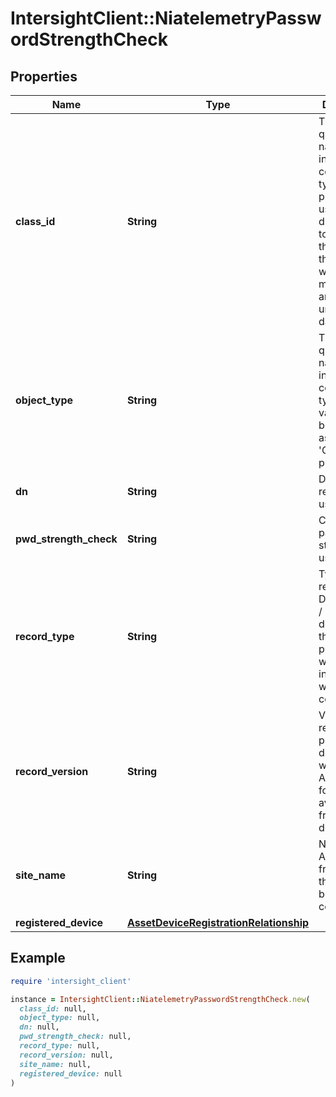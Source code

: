 # IntersightClient::NiatelemetryPasswordStrengthCheck

## Properties

| Name | Type | Description | Notes |
| ---- | ---- | ----------- | ----- |
| **class_id** | **String** | The fully-qualified name of the instantiated, concrete type. This property is used as a discriminator to identify the type of the payload when marshaling and unmarshaling data. | [default to &#39;niatelemetry.PasswordStrengthCheck&#39;] |
| **object_type** | **String** | The fully-qualified name of the instantiated, concrete type. The value should be the same as the &#39;ClassId&#39; property. | [default to &#39;niatelemetry.PasswordStrengthCheck&#39;] |
| **dn** | **String** | Dn for each registering user in APIC. | [optional] |
| **pwd_strength_check** | **String** | Check for password strength per user. | [optional] |
| **record_type** | **String** | Type of record DCNM / APIC / SE. This determines the type of platform where inventory was collected. | [optional] |
| **record_version** | **String** | Version of record being pushed. This determines what was the API version for data available from the device. | [optional] |
| **site_name** | **String** | Name of the APIC site from which this data is being collected. | [optional] |
| **registered_device** | [**AssetDeviceRegistrationRelationship**](AssetDeviceRegistrationRelationship.md) |  | [optional] |

## Example

```ruby
require 'intersight_client'

instance = IntersightClient::NiatelemetryPasswordStrengthCheck.new(
  class_id: null,
  object_type: null,
  dn: null,
  pwd_strength_check: null,
  record_type: null,
  record_version: null,
  site_name: null,
  registered_device: null
)
```

